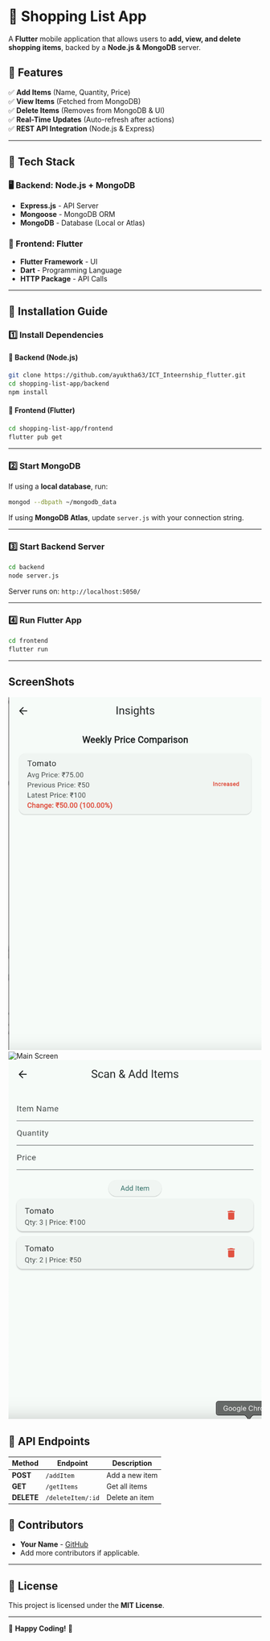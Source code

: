 # 🛒 Shopping List App

A **Flutter** mobile application that allows users to **add, view, and delete shopping items**, backed by a **Node.js & MongoDB** server.

## 📌 Features
✅ **Add Items** (Name, Quantity, Price)  
✅ **View Items** (Fetched from MongoDB)  
✅ **Delete Items** (Removes from MongoDB & UI)  
✅ **Real-Time Updates** (Auto-refresh after actions)  
✅ **REST API Integration** (Node.js & Express)

---

## 🚀 Tech Stack

### 🖥️ Backend: Node.js + MongoDB
- **Express.js** - API Server
- **Mongoose** - MongoDB ORM
- **MongoDB** - Database (Local or Atlas)

### 📱 Frontend: Flutter
- **Flutter Framework** - UI
- **Dart** - Programming Language
- **HTTP Package** - API Calls

---

## 📌 Installation Guide

### 1️⃣ Install Dependencies

#### 📌 Backend (Node.js)
```sh
git clone https://github.com/ayuktha63/ICT_Inteernship_flutter.git
cd shopping-list-app/backend
npm install
```

#### 📌 Frontend (Flutter)
```sh
cd shopping-list-app/frontend
flutter pub get
```

---

### 2️⃣ Start MongoDB
If using a **local database**, run:
```sh
mongod --dbpath ~/mongodb_data
```
If using **MongoDB Atlas**, update `server.js` with your connection string.

---

### 3️⃣ Start Backend Server
```sh
cd backend
node server.js
```
Server runs on: `http://localhost:5050/`

---

### 4️⃣ Run Flutter App
```sh
cd frontend
flutter run
```

---
## ScreenShots
![Insight Screen](https://github.com/ayuktha63/ICT_Inteernship_flutter/blob/main/Screenshots/InsightsPage.png)
![Main Screen](https://github.com/ayuktha63/ICT_Inteernship_flutter/blob/main/Screenshots/InsightsPage.pngMainPage.png)
![Scan Screen](https://github.com/ayuktha63/ICT_Inteernship_flutter/blob/main/Screenshots/ScanPage.png)

## 📌 API Endpoints

| Method | Endpoint | Description |
|--------|----------|------------|
| **POST** | `/addItem` | Add a new item |
| **GET** | `/getItems` | Get all items |
| **DELETE** | `/deleteItem/:id` | Delete an item |


## 📌 Contributors
- **Your Name** - [GitHub](https://github.com/ayuktha63)
- Add more contributors if applicable.

---

## 📌 License
This project is licensed under the **MIT License**.

---

🎉 **Happy Coding!** 🚀
```
